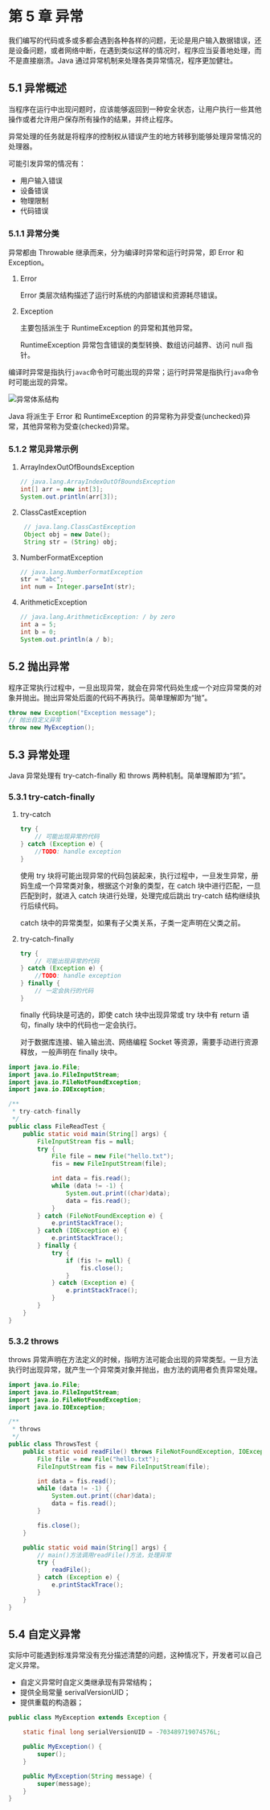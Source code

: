 # 第 5 章 异常

我们编写的代码或多或多都会遇到各种各样的问题，无论是用户输入数据错误，还是设备问题，或者网络中断，在遇到类似这样的情况时，程序应当妥善地处理，而不是直接崩溃。Java 通过异常机制来处理各类异常情况，程序更加健壮。

## 5.1 异常概述

当程序在运行中出现问题时，应该能够返回到一种安全状态，让用户执行一些其他操作或者允许用户保存所有操作的结果，并终止程序。

异常处理的任务就是将程序的控制权从错误产生的地方转移到能够处理异常情况的处理器。

可能引发异常的情况有：

-   用户输入错误
-   设备错误
-   物理限制
-   代码错误

### 5.1.1 异常分类

异常都由 Throwable 继承而来，分为编译时异常和运行时异常，即 Error 和 Exception。

1. Error

    Error 类层次结构描述了运行时系统的内部错误和资源耗尽错误。

2. Exception

    主要包括派生于 RuntimeException 的异常和其他异常。

    RuntimeException 异常包含错误的类型转换、数组访问越界、访问 null 指针。

编译时异常是指执行`javac`命令时可能出现的异常；运行时异常是指执行`java`命令时可能出现的异常。

![异常体系结构](../resources/images/异常体系结构.jpg)

Java 将派生于 Error 和 RuntimeException 的异常称为非受查(unchecked)异常，其他异常称为受查(checked)异常。

### 5.1.2 常见异常示例

1. ArrayIndexOutOfBoundsException

    ```java
    // java.lang.ArrayIndexOutOfBoundsException
    int[] arr = new int[3];
    System.out.println(arr[3]);
    ```

2. ClassCastException

    ```java
     // java.lang.ClassCastException
     Object obj = new Date();
     String str = (String) obj;
    ```

3. NumberFormatException

    ```java
    // java.lang.NumberFormatException
    str = "abc";
    int num = Integer.parseInt(str);
    ```

4. ArithmeticException

    ```java
    // java.lang.ArithmeticException: / by zero
    int a = 5;
    int b = 0;
    System.out.println(a / b);
    ```

## 5.2 抛出异常

程序正常执行过程中，一旦出现异常，就会在异常代码处生成一个对应异常类的对象并抛出。抛出异常处后面的代码不再执行。简单理解即为“抛”。

```java
throw new Exception("Exception message");
// 抛出自定义异常
throw new MyException();
```

## 5.3 异常处理

Java 异常处理有 try-catch-finally 和 throws 两种机制。简单理解即为“抓”。

### 5.3.1 try-catch-finally

1. try-catch

    ```java
    try {
        // 可能出现异常的代码
    } catch (Exception e) {
        //TODO: handle exception
    }
    ```

    使用 try 块将可能出现异常的代码包装起来，执行过程中，一旦发生异常，册妈生成一个异常类对象，根据这个对象的类型，在 catch 块中进行匹配，一旦匹配到时，就进入 catch 块进行处理，处理完成后跳出 try-catch 结构继续执行后续代码。

    catch 块中的异常类型，如果有子父类关系，子类一定声明在父类之前。

2. try-catch-finally

    ```java
    try {
        // 可能出现异常的代码
    } catch (Exception e) {
        //TODO: handle exception
    } finally {
        // 一定会执行的代码
    }
    ```

    finally 代码块是可选的，即使 catch 块中出现异常或 try 块中有 return 语句，finally 块中的代码也一定会执行。

    对于数据库连接、输入输出流、网络编程 Socket 等资源，需要手动进行资源释放，一般声明在 finally 块中。

```java
import java.io.File;
import java.io.FileInputStream;
import java.io.FileNotFoundException;
import java.io.IOException;

/**
 * try-catch-finally
 */
public class FileReadTest {
    public static void main(String[] args) {
        FileInputStream fis = null;
        try {
            File file = new File("hello.txt");
            fis = new FileInputStream(file);

            int data = fis.read();
            while (data != -1) {
                System.out.print((char)data);
                data = fis.read();
            }
        } catch (FileNotFoundException e) {
            e.printStackTrace();
        } catch (IOException e) {
            e.printStackTrace();
        } finally {
            try {
                if (fis != null) {
                    fis.close();
                }
            } catch (Exception e) {
                e.printStackTrace();
            }
        }
    }
}
```

### 5.3.2 throws

throws 异常声明在方法定义的时候，指明方法可能会出现的异常类型。一旦方法执行时出现异常，就产生一个异常类对象并抛出，由方法的调用者负责异常处理。

```java
import java.io.File;
import java.io.FileInputStream;
import java.io.FileNotFoundException;
import java.io.IOException;

/**
 * throws
 */
public class ThrowsTest {
    public static void readFile() throws FileNotFoundException, IOException {
        File file = new File("hello.txt");
        FileInputStream fis = new FileInputStream(file);

        int data = fis.read();
        while (data != -1) {
            System.out.print((char)data);
            data = fis.read();
        }

        fis.close();
    }

    public static void main(String[] args) {
        // main()方法调用readFile()方法，处理异常
        try {
            readFile();
        } catch (Exception e) {
            e.printStackTrace();
        }
    }
}
```

## 5.4 自定义异常

实际中可能遇到标准异常没有充分描述清楚的问题，这种情况下，开发者可以自己定义异常。

-   自定义异常时自定义类继承现有异常结构；
-   提供全局常量 serivalVersionUID；
-   提供重载的构造器；

```java
public class MyException extends Exception {

    static final long serialVersionUID = -703489719074576L;

    public MyException() {
        super();
    }

    public MyException(String message) {
        super(message);
    }
}
```
